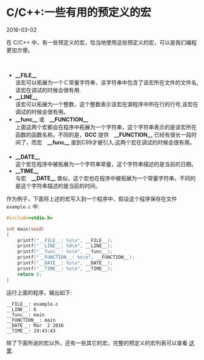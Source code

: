 # C/C++:一些有用的预定义的宏              
2016-03-02     <br />                
              
在 C/C++ 中，有一些预定义的宏，恰当地使用这些预定义的宏，可以是我们编程更加方便。　　　　　　　　　　　　　　　　　　　　　
                      
　　　　　　　　　　　　　　　
- **\_\_FILE\_\_**           
	该宏可以拓展为一个Ｃ常量字符串，该字符串中包含了该宏所在文件的文件名,该宏在调试的时候会很有用.              　　　　　　　　　　　　
- **\_\_LINE\_\_**           
	该宏可以拓展为一个整数，这个整数表示该宏在源程序中所在行的行号,该宏在调试的时候会很有用。　　　　　　　　　　　　　　　　　　　　　　　
- **\_\_func\_\_** 或　**\_\_FUNCTION\_\_**              
	上面这两个宏都会在程序中拓展为一个字符串，这个字符串表示的是该宏所在函数的函数名称。不同的是，**GCC** 提供　**\_\_FUNCTION\_\_** 已经有很长一段时间了，而宏　**\_\_func\_\_** 直到C99才被引入.这两个宏在调试的时候会很有用。                 　　　　　　　　　　　　
- **\_\_DATE\_\_**       
	这个宏在程序中被拓展为一个字符串常量，这个字符串描述的是当前的日期。　　　　　　　　　　　　　　　
- **\_\_TIME\_\_**           
	与宏　**\_\_DATE\_\_** 类似，这个宏也在程序中被拓展为一个常量字符串，不同的是这个字符串描述的是当前的时间。　　　　　　　　　　　　　　　　　　

作为例子，下面将上述的宏写入到一个程序中，假设这个程序保存在文件 `example.c` 中:            
           
```c
#include<stdio.h>

int main(void)
{
	printf("__FILE__: %s\n", __FILE__);
	printf("__LINE__: %d\n", __LINE__);
	printf("__func__: %s\n", __func__);
	printf("__FUNCTION__: %s\n", __FUNCTION__);
	printf("__DATE__: %s\n", __DATE__);
	printf("__TIME__: %s\n", __TIME__);
	return 0;
}
```             
            
运行上面的程序，输出如下:            
           
```
__FILE__: example.c
__LINE__: 6
__func__: main
__FUNCTION__: main
__DATE__: Mar  2 2016
__TIME__: 19:43:43
```
              
除了下面所说的宏以外，还有一些其它的宏，完整的预定义的宏列表可以查看 [这里](https://gcc.gnu.org/onlinedocs/cpp/Standard-Predefined-Macros.html).

